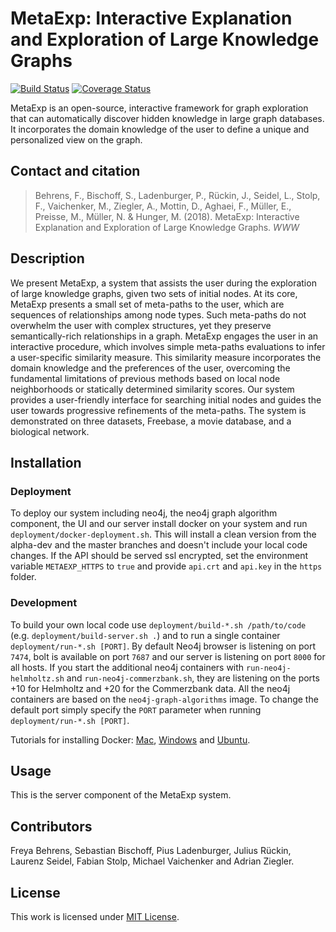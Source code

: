 # MetaExp: Interactive Explanation and Exploration of Large Knowledge Graphs
[![Build Status](https://travis-ci.org/KDD-OpenSource/32de-python.svg?branch=master)](https://travis-ci.org/KDD-OpenSource/32de-python)
[![Coverage Status](https://coveralls.io/repos/github/KDD-OpenSource/32de-python/badge.svg?branch=master)](https://coveralls.io/github/KDD-OpenSource/32de-python?branch=master)

MetaExp is an open-source, interactive framework for graph exploration that can automatically discover hidden knowledge in large graph databases.
It incorporates the domain knowledge of the user to define a unique and personalized view on the graph.

## Contact and citation
> Behrens, F., Bischoff, S., Ladenburger, P., Rückin, J., Seidel, L., Stolp, F., Vaichenker, M.,  Ziegler, A., Mottin, D., Aghaei, F., Müller, E., Preisse, M., Müller, N. & Hunger, M. (2018). MetaExp: Interactive Explanation and Exploration of Large Knowledge Graphs. *WWW*

## Description
We present MetaExp, a system that assists the user during the exploration of large knowledge graphs, given two sets of initial nodes.
At its core, MetaExp presents a small set of meta-paths to the user, which are sequences of relationships among node types.
Such meta-paths do not overwhelm the user with complex structures, yet they preserve semantically-rich relationships in a graph.
MetaExp engages the user in an interactive procedure, which involves simple meta-paths evaluations to infer a user-specific similarity measure.
This similarity measure incorporates the domain knowledge and the preferences of the user, overcoming the fundamental limitations of previous methods based on local node neighborhoods or statically determined similarity scores.
Our system provides a user-friendly interface for searching initial nodes and guides the user towards progressive refinements of the meta-paths.
The system is demonstrated on three datasets, Freebase, a movie database, and a biological network.

## Installation
### Deployment
To deploy our system including neo4j, the neo4j graph algorithm component, the UI and our server install docker on your system and run `deployment/docker-deployment.sh`.
This will install a clean version from the alpha-dev and the master branches and doesn't include your local code changes.
If the API should be served ssl encrypted, set the environment variable `METAEXP_HTTPS` to `true` and provide `api.crt` and `api.key` in the `https` folder.

### Development
To build your own local code use `deployment/build-*.sh /path/to/code` (e.g. `deployment/build-server.sh .`) and to run a single container `deployment/run-*.sh [PORT]`.
By default Neo4j browser is listening on port `7474`, bolt is available on port `7687` and our server is listening on port `8000` for all hosts.
If you start the additional neo4j containers with `run-neo4j-helmholtz.sh` and `run-neo4j-commerzbank.sh`, they are listening on the ports +10 for Helmholtz and +20 for the Commerzbank data.
All the neo4j containers are based on the `neo4j-graph-algorithms` image. To change the default port simply specify the `PORT` parameter when running `deployment/run-*.sh [PORT]`.

Tutorials for installing Docker: [Mac](https://docs.docker.com/docker-for-mac/install/), [Windows](https://docs.docker.com/docker-for-windows/install/) and [Ubuntu](https://docs.docker.com/engine/installation/linux/docker-ce/ubuntu/).

## Usage
This is the server component of the MetaExp system.

## Contributors
Freya Behrens, Sebastian Bischoff, Pius Ladenburger, Julius Rückin, Laurenz Seidel, Fabian Stolp, Michael Vaichenker and Adrian Ziegler.

## License
This work is licensed under [MIT License](LICENSE.md).
